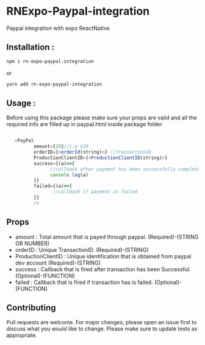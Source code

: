 # RNExpo-Paypal-integration
Paypal integration with expo ReactNative


## Installation :

  ```bash
  npm i rn-expo-paypal-integration
  ```
  or
  ```bash
  yarn add rn-expo-paypal-integration
  ```
  
## Usage :
Before using this package please make sure your props are valid and all the required info are filled up in paypal.html inside package folder

```javascript

   <PayPal 
          amount={20}//i.e $20 
          orderID={<orderId(string)>} //transactionID
          ProductionClientID={<ProductionClientID(string)>}
          success={(a)=>{
                //callback after payment has been successfully completed
                console.log(a)
          }} 
          failed={(a)=>{
                 //callback if payment is failed
          }}
          />
```

## Props

  * amount             : Total amount that is payed through paypal.                      (Required)-(STRING OR NUMBER)
  * orderID            : Unique TransactionID.                                           (Required)-(STRING)
  * ProductionClientID : Unique identification that is obtained from paypal dev account  (Required)-(STRING)
  * success            : Callback that is fired after transaction has been Successful.   (Optional)-(FUNCTION)
  * failed             : Callback that is fired if transaction has is failed.            (Optional)-(FUNCTION)
   
## Contributing

Pull requests are welcome. For major changes, please open an issue first to discuss what you would like to change.
Please make sure to update tests as appropriate.
